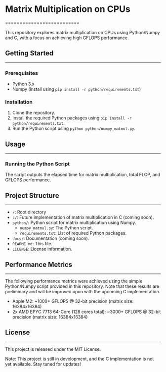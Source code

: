 # Matrix Multiplication on CPUs
==========================

This repository explores matrix multiplication on CPUs using Python/Numpy and C, with a focus on achieving high GFLOPS performance.

## Getting Started
---------------

### Prerequisites

* Python 3.x
* Numpy (install using `pip install -r python/requirements.txt`)

### Installation

1. Clone the repository.
2. Install the required Python packages using `pip install -r python/requirements.txt`.
3. Run the Python script using `python python/numpy_matmul.py`.

## Usage
-----

### Running the Python Script

The script outputs the elapsed time for matrix multiplication, total FLOP, and GFLOPS performance.

## Project Structure
-----------------

* `/`: Root directory
* `c/`: Future implementation of matrix multiplication in C (coming soon).
* `python/`: Python script for matrix multiplication using Numpy.
    + `numpy_matmul.py`: The Python script.
    + `requirements.txt`: List of required Python packages.
* `docs/`: Documentation (coming soon).
* `README.md`: This file.
* `LICENSE`: License information.

## Performance Metrics
--------------------

The following performance metrics were achieved using the simple Python/Numpy script provided in this repository. Note that these results are preliminary and will be improved upon with the upcoming C implementation.

* Apple M2: ~1000+ GFLOPS @ 32-bit precision (matrix size: 16384x16384)
* 2x AMD EPYC 7713 64-Core (128 cores total): ~3000+ GFLOPS @ 32-bit precision (matrix size: 16384x16384)

## License
-------

This project is released under the MIT License.

Note: This project is still in development, and the C implementation is not yet available. Stay tuned for updates!
